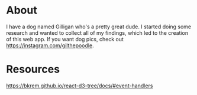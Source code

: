 # About

I have a dog named Gilligan who's a pretty great dude. I started doing some research and wanted to collect all of my findings, which led to the creation of this web app. If you want dog pics, check out https://instagram.com/gilthepoodle.

# Resources

https://bkrem.github.io/react-d3-tree/docs/#event-handlers
